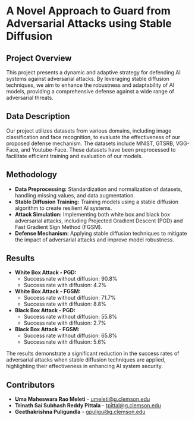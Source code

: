 # A Novel Approach to Guard from Adversarial Attacks using Stable Diffusion

## Project Overview
This project presents a dynamic and adaptive strategy for defending AI systems against adversarial attacks. By leveraging stable diffusion techniques, we aim to enhance the robustness and adaptability of AI models, providing a comprehensive defense against a wide range of adversarial threats.

## Data Description
Our project utilizes datasets from various domains, including image classification and face recognition, to evaluate the effectiveness of our proposed defense mechanism. The datasets include MNIST, GTSRB, VGG-Face, and Youtube-Face. These datasets have been preprocessed to facilitate efficient training and evaluation of our models.

## Methodology
- **Data Preprocessing:** Standardization and normalization of datasets, handling missing values, and data augmentation.
- **Stable Diffusion Training:** Training models using a stable diffusion algorithm to create resilient AI systems.
- **Attack Simulation:** Implementing both white box and black box adversarial attacks, including Projected Gradient Descent (PGD) and Fast Gradient Sign Method (FGSM).
- **Defense Mechanism:** Applying stable diffusion techniques to mitigate the impact of adversarial attacks and improve model robustness.

## Results
- **White Box Attack - PGD:**
  - Success rate without diffusion: 90.8%
  - Success rate with diffusion: 4.2%
- **White Box Attack - FGSM:**
  - Success rate without diffusion: 71.7%
  - Success rate with diffusion: 8.8%
- **Black Box Attack - PGD:**
  - Success rate without diffusion: 55.8%
  - Success rate with diffusion: 2.7%
- **Black Box Attack - FGSM:**
  - Success rate without diffusion: 65.8%
  - Success rate with diffusion: 5.6%

The results demonstrate a significant reduction in the success rates of adversarial attacks when stable diffusion techniques are applied, highlighting their effectiveness in enhancing AI system security.

## Contributors
- **Uma Maheswara Rao Meleti** - umeleti@g.clemson.edu
- **Trinath Sai Subhash Reddy Pittala** - tpittal@g.clemson.edu
- **Geethakrishna Puligundla** - gpuligu@g.clemson.edu
